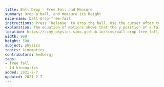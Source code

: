 ```yaml
---
title: Ball Drop - Free Fall and Measure
summary: Drop a ball, and measure its height
nice-name: ball-drop-free-fall
instructions: Press 'Release' to drop the ball. Use the curser after to measure the heights at equal time intervals.
explanation: The equation of motions shows that the y position of a falling object will follow a quadratic time dependance. $$y(t) = y_0 - \frac{1}{2}gt^2$$. You can verify this relationship by measuring the heights at the equally spaced times and plotting the values with respect to time. A parabolic shape should be seen in the x vs. t plot.
location: https://ccny-physics-sims.github.io/sims/ball-drop-free-fall/
width: 900
height: 500
subject: physics
topics: kinematics
contributors: hedbergj
tags:
- free fall
- 1d kinematics
added: 2021-2-7
updated: 2021-2-7
---
```

